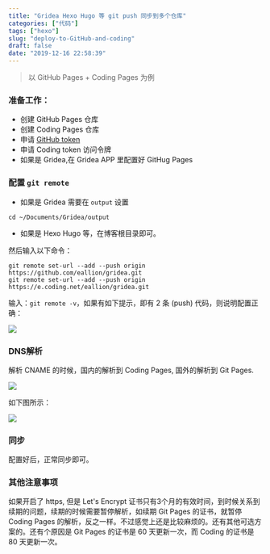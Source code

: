 ```yaml
---
title: "Gridea Hexo Hugo 等 git push 同步到多个仓库"
categories: ["代码"]
tags: ["hexo"]
slug: "deploy-to-GitHub-and-coding"
draft: false
date: "2019-12-16 22:58:39"
---
```


> 以 GitHub Pages + Coding Pages 为例

### 准备工作：
- 创建 GitHub Pages 仓库
- 创建 Coding Pages 仓库
- 申请 [GitHub token](https://github.com/settings/tokens/new)
- 申请 Coding token 访问令牌
- 如果是 Gridea,在 Gridea APP 里配置好 GitHug Pages

### 配置 `git remote`
- 如果是 Gridea 需要在 `output` 设置
```
cd ~/Documents/Gridea/output
```
- 如果是 Hexo Hugo 等，在博客根目录即可。

然后输入以下命令：

```
git remote set-url --add --push origin https://github.com/eallion/gridea.git
git remote set-url --add --push origin https://e.coding.net/eallion/gridea.git
```

输入：`git remote -v`，如果有如下提示，即有 2 条 (push) 代码，则说明配置正确：

![](https://eallion.com/images/2019/12/20191228231145.png)

### DNS解析

解析 CNAME 的时候，国内的解析到 Coding Pages, 国外的解析到 Git Pages.

![](https://eallion.com/images/2019/12/20191228231204.png)

如下图所示：

![](https://eallion.com/images/2019/12/20191228231217.png)

### 同步
配置好后，正常同步即可。

### 其他注意事项
如果开启了 https, 但是 Let's Encrypt 证书只有3个月的有效时间，到时候关系到续期的问题，续期的时候需要暂停解析，如续期 Git Pages 的证书，就暂停 Coding Pages 的解析，反之一样。不过感觉上还是比较麻烦的。还有其他可选方案的。还有个原因是 Git Pages 的证书是 60 天更新一次，而 Coding 的证书是 80 天更新一次。